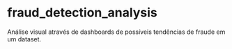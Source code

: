 # fraud_detection_analysis
Análise visual através de dashboards de possíveis tendências de fraude em um dataset.
